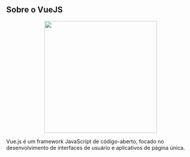 ## Sobre o VueJS

<div align="center">
<img width="300" src="https://upload.wikimedia.org/wikipedia/commons/9/95/Vue.js_Logo_2.svg" />
</div>

Vue.js é um framework JavaScript de código-aberto, focado no desenvolvimento de interfaces de usuário e aplicativos de página única. 
